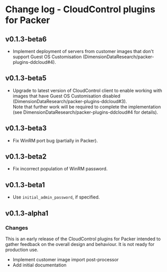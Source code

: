 # Change log - CloudControl plugins for Packer

## v0.1.3-beta6

* Implement deployment of servers from customer images that don't support Guest OS Customisation (DimensionDataResearch/packer-plugins-ddcloud#4).

## v0.1.3-beta5

* Upgrade to latest version of CloudControl client to enable working with images that have Guest OS Customisation disabled (DimensionDataResearch/packer-plugins-ddcloud#3).  
  Note that further work will be required to complete the implementation (see DimensionDataResearch/packer-plugins-ddcloud#4 for details).

## v0.1.3-beta3

* Fix WinRM port bug (partially in Packer).

## v0.1.3-beta2

* Fix incorrect population of WinRM password.

## v0.1.3-beta1

* Use `initial_admin_password`, if specified.

## v0.1.3-alpha1

### Changes

This is an early release of the CloudControl plugins for Packer intended to gather feedback on the overall design and behaviour.
It is not ready for production use.

* Implement customer image import post-processor
* Add initial documentation
